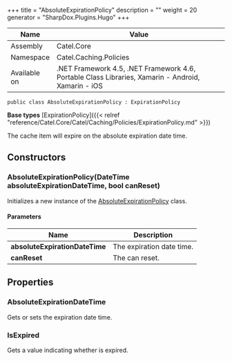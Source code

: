 

+++
title = "AbsoluteExpirationPolicy" 
description = ""
weight = 20
generator = "SharpDox.Plugins.Hugo"
+++

Name|Value
---|---
Assembly|Catel.Core
Namespace|Catel.Caching.Policies
Available on|.NET Framework 4.5, .NET Framework 4.6, Portable Class Libraries, Xamarin - Android, Xamarin - iOS

```
public class AbsoluteExpirationPolicy : ExpirationPolicy
```

**Base types**
[ExpirationPolicy]({{&lt; relref "reference/Catel.Core/Catel/Caching/Policies/ExpirationPolicy.md" &gt;}})

The cache item will expire on the absolute expiration date time.

## Constructors

### AbsoluteExpirationPolicy(DateTime absoluteExpirationDateTime, bool canReset)

Initializes a new instance of the [AbsoluteExpirationPolicy](#) class.

#### Parameters

Name|Description
---|---
**absoluteExpirationDateTime**|The expiration date time.
**canReset**|The can reset.

## Properties

### AbsoluteExpirationDateTime

Gets or sets the expiration date time.

### IsExpired

Gets a value indicating whether is expired.

